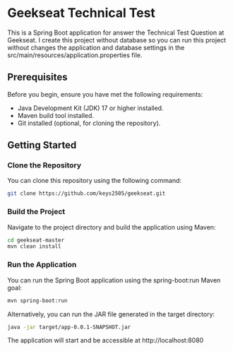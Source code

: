 # Geekseat Technical Test

This is a Spring Boot application for answer the Technical Test Question at Geekseat.
I create this project without database so you can run this project without changes
the application and database settings in the src/main/resources/application.properties file.

## Prerequisites

Before you begin, ensure you have met the following requirements:

- Java Development Kit (JDK) 17 or higher installed.
- Maven build tool installed.
- Git installed (optional, for cloning the repository).

## Getting Started

### Clone the Repository

You can clone this repository using the following command:

```bash
git clone https://github.com/keys2505/geekseat.git
```

### Build the Project
Navigate to the project directory and build the application using Maven:
```bash
cd geekseat-master
mvn clean install
```

### Run the Application
You can run the Spring Boot application using the spring-boot:run Maven goal:
```bash
mvn spring-boot:run
```
Alternatively, you can run the JAR file generated in the target directory:
```bash
java -jar target/app-0.0.1-SNAPSHOT.jar
```
The application will start and be accessible at http://localhost:8080
